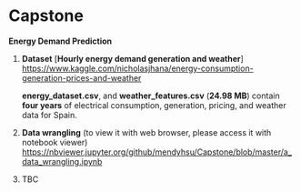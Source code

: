 # Capstone

**Energy Demand Prediction**

1. **Dataset** [**Hourly energy demand generation and weather**] 
   https://www.kaggle.com/nicholasjhana/energy-consumption-generation-prices-and-weather
   
   **energy_dataset.csv**, and **weather_features.csv** (**24.98 MB**) contain **four years** of electrical consumption, generation, pricing, and weather data for Spain. 
   
   
   
2. **Data wrangling** (to view it with web browser, please access it with notebook viewer) 
   https://nbviewer.jupyter.org/github/mendyhsu/Capstone/blob/master/a_data_wrangling.ipynb
   

3. TBC

   
